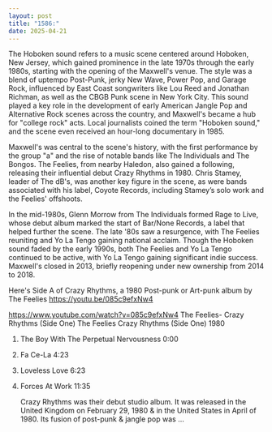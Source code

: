 ```yaml
---
layout: post
title: "1586:"
date: 2025-04-21
---
```


The Hoboken sound refers to a music scene centered around Hoboken, New Jersey, which gained prominence in the late 1970s through the early 1980s, starting with the opening of the Maxwell's venue. The style was a blend of uptempo Post-Punk, jerky New Wave, Power Pop, and Garage Rock, influenced by East Coast songwriters like Lou Reed and Jonathan Richman, as well as the CBGB Punk scene in New York City. This sound played a key role in the development of early American Jangle Pop and Alternative Rock scenes across the country, and Maxwell's became a hub for "college rock" acts. Local journalists coined the term "Hoboken sound," and the scene even received an hour-long documentary in 1985.

Maxwell's was central to the scene's history, with the first performance by the group "a" and the rise of notable bands like The Individuals and The Bongos. The Feelies, from nearby Haledon, also gained a following, releasing their influential debut Crazy Rhythms in 1980. Chris Stamey, leader of The dB's, was another key figure in the scene, as were bands associated with his label, Coyote Records, including Stamey’s solo work and the Feelies' offshoots.

In the mid-1980s, Glenn Morrow from The Individuals formed Rage to Live, whose debut album marked the start of Bar/None Records, a label that helped further the scene. The late '80s saw a resurgence, with The Feelies reuniting and Yo La Tengo gaining national acclaim. Though the Hoboken sound faded by the early 1990s, both The Feelies and Yo La Tengo continued to be active, with Yo La Tengo gaining significant indie success. Maxwell's closed in 2013, briefly reopening under new ownership from 2014 to 2018.

Here's Side A of Crazy Rhythms, a 1980 Post-punk or Art-punk album by The Feelies 
https://youtu.be/085c9efxNw4

https://www.youtube.com/watch?v=085c9efxNw4
The Feelies- Crazy Rhythms (Side One)
The Feelies
Crazy Rhythms (Side One) 
1980

1. The Boy With The Perpetual Nervousness 0:00
2. Fa Ce-La 4:23
3. Loveless Love 6:23
4. Forces At Work 11:35


     Crazy Rhythms was their debut studio album. It was released in the United Kingdom on February 29, 1980 &  in the United States in April of 1980. Its fusion of post-punk & jangle pop was ...
